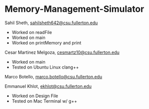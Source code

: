 # Memory-Management-Simulator

Sahil Sheth, sahilsheth642@csu.fullerton.edu
- Worked on readFile
- Worked on main
- Worked on printMemory and print

Cesar Martinez Melgoza, cesmartz10@csu.fullerton.edu
- Worked on main
- Tested on Ubuntu Linux clang++

Marco Botello, marco.botello@csu.fullerton.edu

Emmanuel Khlot, ekhlot@csu.fullerton.edu
- Worked on Design File
- Tested on Mac Terminal w/ g++
